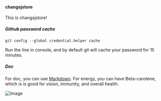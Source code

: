 #### changsjstore

This is changsjstore!

##### Github password cache
```
git config --global credential.helper cache
```
Run the line in console, and by default git will cache your password for 15 minutes.

##### Doc
For doc, you can use [Markdown][1]. For energy, you can have Beta-carotene, which is is good for vision, immunity, and overall health.

![Image](http://ww2.sinaimg.cn/large/bf756d5dgw1elmd209e27j20gk0b1768.jpg)

[1]: https://guides.github.com/features/mastering-markdown/
